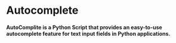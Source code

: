 # Autocomplete
#### AutoComplite is a Python Script that provides an easy-to-use autocomplete feature for text input fields in Python applications.

